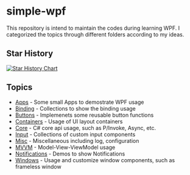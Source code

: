 # simple-wpf
This repository is intend to maintain the codes during learning WPF. I categorized the topics through different folders according to my ideas.


## Star History

[![Star History Chart](https://api.star-history.com/svg?repos=mrchipset/simple-wpf&type=Date)](https://star-history.com/#mrchipset/simple-wpf)



## Topics

- [Apps](Apps) - Some small Apps to demostrate WPF usage
- [Binding](Binding) - Collections to show the binding usage
- [Buttons](Buttons) - Implemenets some reusable button functions
- [Containers](Containers) - Usage of UI layout containers
- [Core](Core) - C# core api usage, such as P/Invoke, Async, etc.
- [Input](Input) - Collections of custom input components
- [Misc](Misc) - Miscellaneous including log, configuration
- [MVVM](MVVM) - Model-View-ViewModel usage
- [Notifications](Notifications) - Demos to show Notifications
- [Windows](Windows) - Usage and customize window components, such as frameless window
